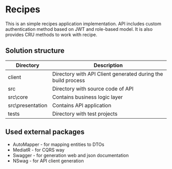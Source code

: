 # Recipes
This is an simple recipes application implementation.
API includes custom authentication method based on JWT and role-based model. It is also provides CRU methods to work with recipe.

## Solution structure
| Directory | Description |
| ------ | ------------------------------------------------------------ |
| client | Directory with API Client generated during the build process |
| src | Directory with source code of API |
| src\core | Contains business logic layer |
| src\presentation | Contains API application |
| tests | Directory with test projects |

## Used external packages
* AutoMapper - for mapping entities to DTOs
* MediatR - for CQRS way
* Swagger - for generation web and json documentation
* NSwag - for API client generation